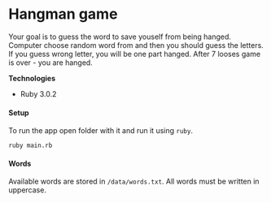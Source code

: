 # Hangman game
Your goal is to guess the word to save youself from being hanged. Computer choose random word from and then you should guess the letters. 
If you guess wrong letter, you will be one part hanged. After 7 looses game is over - you are hanged.

**Technologies**
* Ruby 3.0.2

#### Setup ####
To run the app open folder with it and run it using `ruby`.

`ruby main.rb`

#### Words ####
Available words are stored in `/data/words.txt`. All words must be written in uppercase.
